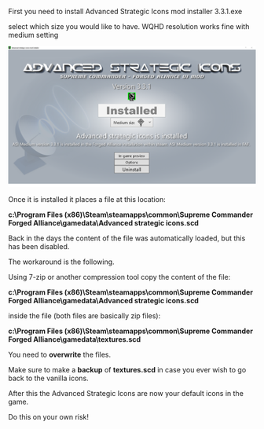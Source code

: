 First you need to install Advanced Strategic Icons mod installer 3.3.1.exe

select which size you would like to have. WQHD resolution works fine with medium setting

![](assets/20240703_155031_image.png)

Once it is installed it places a file at this location:

**c:\Program Files (x86)\Steam\steamapps\common\Supreme Commander Forged Alliance\gamedata\Advanced strategic icons.scd**

Back in the days the content of the file was automatically loaded, but this has been disabled.

The workaround is the following.

Using 7-zip or another compression tool copy the content of the file:

**c:\Program Files (x86)\Steam\steamapps\common\Supreme Commander Forged Alliance\gamedata\Advanced strategic icons.scd**

inside the file (both files are basically zip files):

**c:\Program Files (x86)\Steam\steamapps\common\Supreme Commander Forged Alliance\gamedata\textures.scd**

You need to **overwrite** the files.

Make sure to make a **backup** of **textures.scd** in case you ever wish to go back to the vanilla icons.

After this the Advanced Strategic Icons are now your default icons in the game.

Do this on your own risk!
